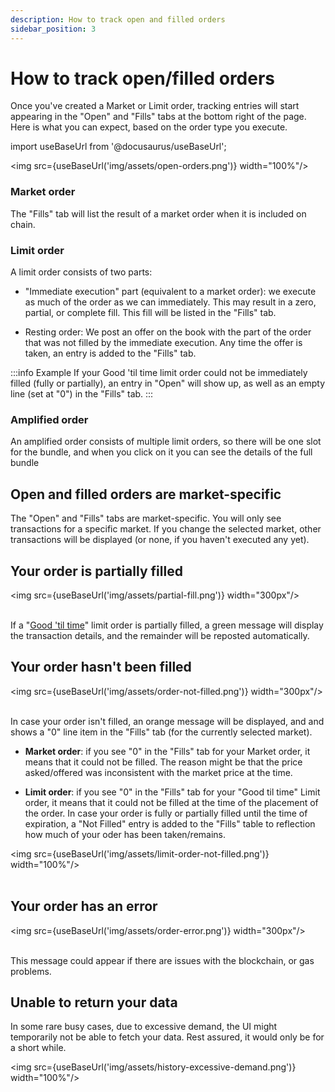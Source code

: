 ```yaml
---
description: How to track open and filled orders
sidebar_position: 3
---
```


# How to track open/filled orders

Once you've created a Market or Limit order, tracking entries will start appearing in the "Open" and "Fills" tabs at the bottom right of the page. Here is what you can expect, based on the order type you execute.

import useBaseUrl from '@docusaurus/useBaseUrl';

<img src={useBaseUrl('img/assets/open-orders.png')} width="100%"/><br />

### Market order

The "Fills" tab will list the result of a market order when it is included on chain.

### Limit order

A limit order consists of two parts:

* "Immediate execution" part (equivalent to a market order): we execute as much of the order as we can immediately. This may result in a zero, partial, or complete fill. This fill will be listed in the "Fills" tab.

* Resting order: We post an offer on the book with the part of the order that was not filled by the immediate execution. Any time the offer is taken, an entry is added to the "Fills" tab.

:::info Example
If your Good 'til time limit order could not be immediately filled (fully or partially), an entry in "Open" will show up, as well as an empty line (set at "0") in the "Fills" tab.
:::

### Amplified order

An amplified order consists of multiple limit orders, so there will be one slot for the bundle, and when you click on it you can see the details of the full bundle

## Open and filled orders are market-specific

The "Open" and "Fills" tabs are market-specific. You will only see transactions for a specific market. If you change the selected market, other transactions will be displayed (or none, if you haven't executed any yet).

## Your order is partially filled

<img src={useBaseUrl('img/assets/partial-fill.png')} width="300px"/><br /><br />

If a "[Good 'til time](./how-to-make-an-order/limit-order.md#steps)" limit order is partially filled, a green message will display the transaction details, and the remainder will be reposted automatically.

## Your order hasn't been filled

<img src={useBaseUrl('img/assets/order-not-filled.png')} width="300px"/><br /><br />

In case your order isn't filled, an orange message will be displayed, and and shows a "0" line item in the "Fills" tab (for the currently selected market).

* **Market order**: if you see "0" in the "Fills" tab for your Market order, it means that it could not be filled. The reason might be that the price asked/offered was inconsistent with the market price at the time.

* **Limit order**: if you see "0" in the "Fills" tab for your "Good til time" Limit order, it means that it could not be filled at the time of the placement of the order. In case your order is fully or partially filled until the time of expiration, a "Not Filled" entry is added to the "Fills" table to reflection how much of your oder has been taken/remains.

<img src={useBaseUrl('img/assets/limit-order-not-filled.png')} width="100%"/><br /><br />

## Your order has an error

<img src={useBaseUrl('img/assets/order-error.png')} width="300px"/><br /><br />

This message could appear if there are issues with the blockchain, or gas problems.

## Unable to return your data

In some rare busy cases, due to excessive demand, the UI might temporarily not be able to fetch your data. Rest assured, it would only be for a short while.

<img src={useBaseUrl('img/assets/history-excessive-demand.png')} width="100%"/>
